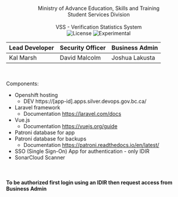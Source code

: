 <br/>
<p align="center">
Ministry of Advance Education, Skills and Training<br/> 
Student Services Division<br/><br/>
VSS - Verification Statistics System
<br/>

<img src="https://img.shields.io/packagist/l/laravel/framework" alt="License">
<img src="https://img.shields.io/badge/Lifecycle-Experimental-339999" alt="Experimental">

</p>

| Lead Developer  | Security Officer | Business Admin |
| ------------- | ------------- | ------------- |
| Kal Marsh  | David Malcolm  | Joshua Lakusta  |

<br/>

Components:
- Openshift hosting
  - DEV https://[app-id].apps.silver.devops.gov.bc.ca/
- Laravel framework
  - Documentation https://laravel.com/docs
- Vue.js
  - Documentation https://vuejs.org/guide
- Patroni database for app
- Patroni database for backups
  - Documentation https://patroni.readthedocs.io/en/latest/
- SSO (Single Sign-On) App for authentication - only IDIR
- SonarCloud Scanner 

<br/>
<h4> To be authorized first login using an IDIR then request access from Business Admin</h4>


